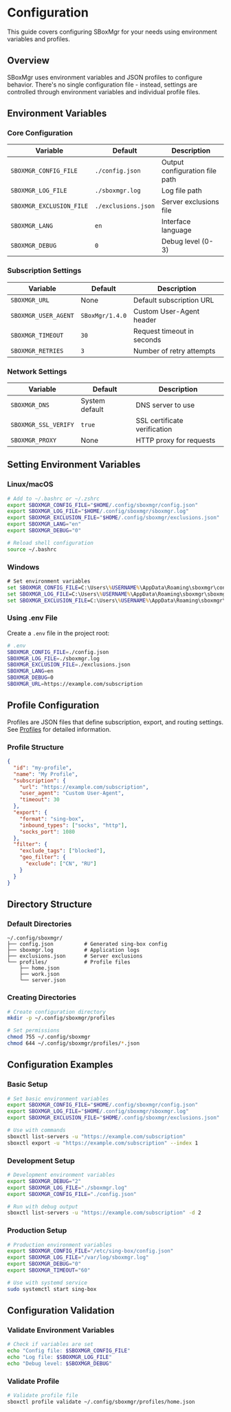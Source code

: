 # Configuration

This guide covers configuring SBoxMgr for your needs using environment variables and profiles.

## Overview

SBoxMgr uses environment variables and JSON profiles to configure behavior. There's no single configuration file - instead, settings are controlled through environment variables and individual profile files.

## Environment Variables

### Core Configuration

| Variable | Default | Description |
|----------|---------|-------------|
| `SBOXMGR_CONFIG_FILE` | `./config.json` | Output configuration file path |
| `SBOXMGR_LOG_FILE` | `./sboxmgr.log` | Log file path |
| `SBOXMGR_EXCLUSION_FILE` | `./exclusions.json` | Server exclusions file |
| `SBOXMGR_LANG` | `en` | Interface language |
| `SBOXMGR_DEBUG` | `0` | Debug level (0-3) |

### Subscription Settings

| Variable | Default | Description |
|----------|---------|-------------|
| `SBOXMGR_URL` | None | Default subscription URL |
| `SBOXMGR_USER_AGENT` | `SBoxMgr/1.4.0` | Custom User-Agent header |
| `SBOXMGR_TIMEOUT` | `30` | Request timeout in seconds |
| `SBOXMGR_RETRIES` | `3` | Number of retry attempts |

### Network Settings

| Variable | Default | Description |
|----------|---------|-------------|
| `SBOXMGR_DNS` | System default | DNS server to use |
| `SBOXMGR_SSL_VERIFY` | `true` | SSL certificate verification |
| `SBOXMGR_PROXY` | None | HTTP proxy for requests |

## Setting Environment Variables

### Linux/macOS
```bash
# Add to ~/.bashrc or ~/.zshrc
export SBOXMGR_CONFIG_FILE="$HOME/.config/sboxmgr/config.json"
export SBOXMGR_LOG_FILE="$HOME/.config/sboxmgr/sboxmgr.log"
export SBOXMGR_EXCLUSION_FILE="$HOME/.config/sboxmgr/exclusions.json"
export SBOXMGR_LANG="en"
export SBOXMGR_DEBUG="0"

# Reload shell configuration
source ~/.bashrc
```

### Windows
```cmd
# Set environment variables
set SBOXMGR_CONFIG_FILE=C:\Users\%USERNAME%\AppData\Roaming\sboxmgr\config.json
set SBOXMGR_LOG_FILE=C:\Users\%USERNAME%\AppData\Roaming\sboxmgr\sboxmgr.log
set SBOXMGR_EXCLUSION_FILE=C:\Users\%USERNAME%\AppData\Roaming\sboxmgr\exclusions.json
```

### Using .env File
Create a `.env` file in the project root:
```bash
# .env
SBOXMGR_CONFIG_FILE=./config.json
SBOXMGR_LOG_FILE=./sboxmgr.log
SBOXMGR_EXCLUSION_FILE=./exclusions.json
SBOXMGR_LANG=en
SBOXMGR_DEBUG=0
SBOXMGR_URL=https://example.com/subscription
```

## Profile Configuration

Profiles are JSON files that define subscription, export, and routing settings. See [Profiles](../user-guide/profiles.md) for detailed information.

### Profile Structure
```json
{
  "id": "my-profile",
  "name": "My Profile",
  "subscription": {
    "url": "https://example.com/subscription",
    "user_agent": "Custom User-Agent",
    "timeout": 30
  },
  "export": {
    "format": "sing-box",
    "inbound_types": ["socks", "http"],
    "socks_port": 1080
  },
  "filter": {
    "exclude_tags": ["blocked"],
    "geo_filter": {
      "exclude": ["CN", "RU"]
    }
  }
}
```

## Directory Structure

### Default Directories
```
~/.config/sboxmgr/
├── config.json          # Generated sing-box config
├── sboxmgr.log          # Application logs
├── exclusions.json      # Server exclusions
└── profiles/            # Profile files
    ├── home.json
    ├── work.json
    └── server.json
```

### Creating Directories
```bash
# Create configuration directory
mkdir -p ~/.config/sboxmgr/profiles

# Set permissions
chmod 755 ~/.config/sboxmgr
chmod 644 ~/.config/sboxmgr/profiles/*.json
```

## Configuration Examples

### Basic Setup
```bash
# Set basic environment variables
export SBOXMGR_CONFIG_FILE="$HOME/.config/sboxmgr/config.json"
export SBOXMGR_LOG_FILE="$HOME/.config/sboxmgr/sboxmgr.log"
export SBOXMGR_EXCLUSION_FILE="$HOME/.config/sboxmgr/exclusions.json"

# Use with commands
sboxctl list-servers -u "https://example.com/subscription"
sboxctl export -u "https://example.com/subscription" --index 1
```

### Development Setup
```bash
# Development environment variables
export SBOXMGR_DEBUG="2"
export SBOXMGR_LOG_FILE="./sboxmgr.log"
export SBOXMGR_CONFIG_FILE="./config.json"

# Run with debug output
sboxctl list-servers -u "https://example.com/subscription" -d 2
```

### Production Setup
```bash
# Production environment variables
export SBOXMGR_CONFIG_FILE="/etc/sing-box/config.json"
export SBOXMGR_LOG_FILE="/var/log/sboxmgr.log"
export SBOXMGR_DEBUG="0"
export SBOXMGR_TIMEOUT="60"

# Use with systemd service
sudo systemctl start sing-box
```

## Configuration Validation

### Validate Environment Variables
```bash
# Check if variables are set
echo "Config file: $SBOXMGR_CONFIG_FILE"
echo "Log file: $SBOXMGR_LOG_FILE"
echo "Debug level: $SBOXMGR_DEBUG"
```

### Validate Profile
```bash
# Validate profile file
sboxctl profile validate ~/.config/sboxmgr/profiles/home.json
```